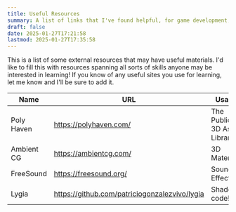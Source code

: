 ```yaml
---
title: Useful Resources
summary: A list of links that I've found helpful, for game development, design, or whatever else that may be interesting.
draft: false
date: 2025-01-27T17:21:58
lastmod: 2025-01-27T17:35:58
---
```

This is a list of some external resources that may have useful materials. I'd like to fill this with resources spanning all sorts of skills anyone may be interested in learning! If you know of any useful sites you use for learning, let me know and I'll be sure to add it.

| Name       | URL                                           | Usage                       |
| ---------- | --------------------------------------------- | --------------------------- |
| Poly Haven | https://polyhaven.com/                        | The Public 3D Asset Library |
| Ambient CG | https://ambientcg.com/                        | 3D Materials                |
| FreeSound  | https://freesound.org/                        | Sound Effects               |
| Lygia      | https://github.com/patriciogonzalezvivo/lygia | Shader code!                |
